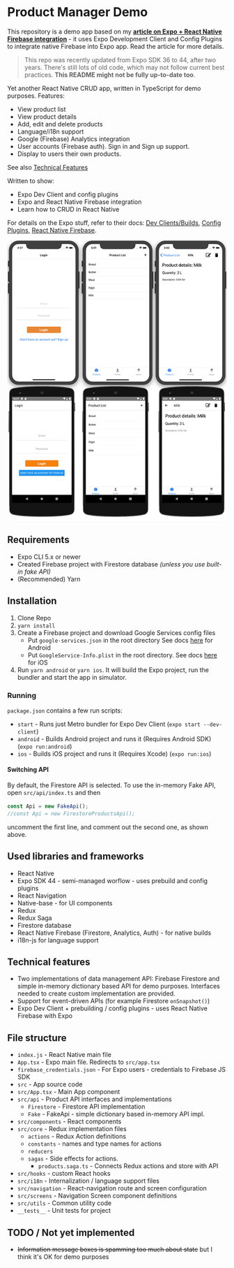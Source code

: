 # Product Manager Demo

This repository is a demo app based on my **[article on Expo + React Native Firebase integration](https://bartlomiej-klocek.medium.com/how-to-integrate-react-native-firebase-into-expo-d34712eaf64d)** - it uses Expo Development Client and Config Plugins to integrate native Firebase into Expo app. Read the article for more details.

> This repo was recently updated from Expo SDK 36 to 44, after two years. There's still lots of old code, which may not follow current best practices. **This README might not be fully up-to-date too**.

Yet another React Native CRUD app, written in
TypeScript for demo purposes. Features:

- View product list
- View product details
- Add, edit and delete products
- Language/i18n support
- Google (Firebase) Analytics integration
- User accounts (Firebase auth). Sign in and Sign up support.
- Display to users their own products.

See also [Technical Features](#technical-features)

Written to show:

- Expo Dev Client and config plugins
- Expo and React Native Firebase integration
- Learn how to CRUD in React Native

For details on the Expo stuff, refer to their docs: [Dev Clients/Builds](https://docs.expo.dev/development/introduction/), [Config Plugins](https://docs.expo.dev/guides/config-plugins/), [React Native Firebase](https://rnfirebase.io/#expo).

![Screenshot](./Screenshots/scr.png)

## Requirements

- Expo CLI 5.x or newer
- Created Firebase project with Firestore database
  _(unless you use built-in fake API)_
- (Recommended) Yarn

## Installation

1. Clone Repo
2. `yarn install`
3. Create a Firebase project and download Google Services config files
   - Put `google-services.json` in the root directory
     See docs [here](https://invertase.io/oss/react-native-firebase/quick-start/android-firebase-credentials)
     for Android
   - Put `GoogleService-Info.plist` in the root directory.
     See docs [here](https://invertase.io/oss/react-native-firebase/quick-start/ios-firebase-credentials)
     for iOS
4. Run `yarn android` or `yarn ios`. It will build the Expo project, run the bundler and start the app in simulator.

### Running

`package.json` contains a few run scripts:

- `start` - Runs just Metro bundler for Expo Dev Client (`expo start --dev-client`)
- `android` - Builds Android project and runs it (Requires Android SDK) (`expo run:android`)
- `ios` - Builds iOS project and runs it (Requires Xcode) (`expo run:ios`)

#### Switching API

By default, the Firestore API is selected. To use the in-memory Fake API,
open `src/api/index.ts` and then

```typescript
const Api = new FakeApi();
//const Api = new FirestoreProductsApi();
```

uncomment the first line, and comment out the second one, as shown above.

## Used libraries and frameworks

- React Native
- Expo SDK 44 - semi-managed worflow - uses prebuild and config plugins
- React Navigation
- Native-base - for UI components
- Redux
- Redux Saga
- Firestore database
- React Native Firebase (Firestore, Analytics, Auth) - for native builds
- i18n-js for language support

## Technical features

- Two implementations of data management API: Firebase Firestore
  and simple in-memory dictionary based API for demo purposes. Interfaces
  needed to create custom implementation are provided.
- Support for event-driven APIs (for example Firestore `onSnapshot()`)
- Expo Dev Client + prebuilding / config plugins - uses React Native Firebase with Expo

## File structure

- `index.js` - React Native main file
- `App.tsx` - Expo main file. Redirects to `src/app.tsx`
- `firebase_credentials.json` - For Expo users - credentials
  to Firebase JS SDK
- `src` - App source code
- `src/App.tsx` - Main App component
- `src/api` - Product API interfaces and implementations
  - `Firestore` - Firestore API implementation
  - `Fake` - FakeApi - simple dictionary based in-memory API impl.
- `src/components` - React components
- `src/core` - Redux implementation files
  - `actions` - Redux Action definitions
  - `constants` - names and type names for actions
  - `reducers`
  - `sagas` - Side effects for actions.
    - `products.saga.ts` - Connects Redux actions and store with API
- `src/hooks` - custom React hooks
- `src/i18n` - Internalization / language support files
- `src/navigation` - React-navigation route and screen configuration
- `src/screens` - Navigation Screen component definitions
- `src/utils` - Common utility code
- `__tests__` - Unit tests for project

## TODO / Not yet implemented

- ~~Information message boxes is spamming too much about state~~
  but I think it's OK for demo purposes
